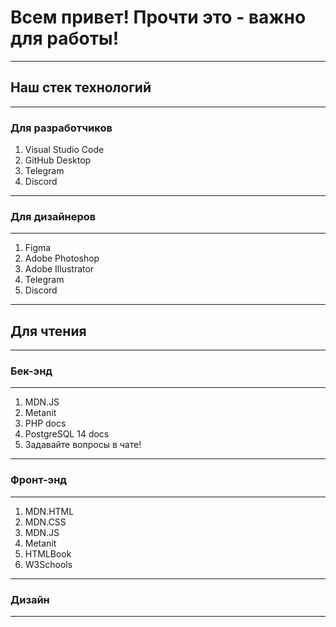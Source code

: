 # Всем привет! Прочти это - важно для работы!
---
## Наш стек технологий
---
### Для разработчиков
1. Visual Studio Code
2. GitHub Desktop
3. Telegram
4. Discord
---
### Для дизайнеров
---
1. Figma
2. Adobe Photoshop
3. Adobe Illustrator
4. Telegram
5. Discord
---
## Для чтения
---
### Бек-энд
---
1. MDN.JS
2. Metanit
3. PHP docs
4. PostgreSQL 14 docs
5. Задавайте вопросы в чате!
---
### Фронт-энд
---
1. MDN.HTML
2. MDN.CSS
3. MDN.JS
4. Metanit
5. HTMLBook
6. W3Schools
---
### Дизайн
---